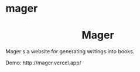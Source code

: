 # mager
<h1 align="center">Mager</h1>

<p>
 Mager s a website for generating writings into books.
</p>
Demo: http://mager.vercel.app/
<br>


